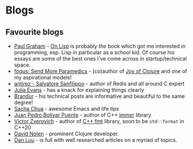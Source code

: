 # Blogs

## Favourite blogs

- [Paul Graham](http://www.paulgraham.com/articles.html) -
  [On Lisp](https://www.goodreads.com/book/show/41803.On_Lisp) is probably _the_
  book which got me interested in programming, esp. Lisp in particular as a
  school kid. Of course his essays are some of the best ones I've come across in
  startup/technical space.
- [fogus: Send More Paramedics](http://blog.fogus.me/) - (co)author of 
  [Joy of Clojure](https://www.goodreads.com/book/show/8129142-the-joy-of-clojure) 
  and one of my aspirational models!
- [antirez - Salvatore Sanfilippo](http://antirez.com/) - author of Redis and
  all around C expert
- [Julia Evans](https://jvns.ca) - has a knack for explaining things clearly
- [Brandur](https://brandur.org/articles) - his technical posts are informative
  and beautiful to the same degree!
- [Sacha Chua](https://sachachua.com/) - awesome Emacs and life tips
- [Juan Pedro Bolivar Puente](https://sinusoid.es) - author of C++
  [immer](https://sinusoid.es/immer/) library
- [Victor Zverovich](http://www.zverovich.net/) - author of [C++ fmt](https://fmt.dev/latest/index.html) 
  library, soon to be `std::format` in C++20
- [David Nolen](http://swannodette.github.io/) - prominent Clojure developer.
- [Dan Luu](https://danluu.com) - is full with well researched articles on a
  myriad of topics.
